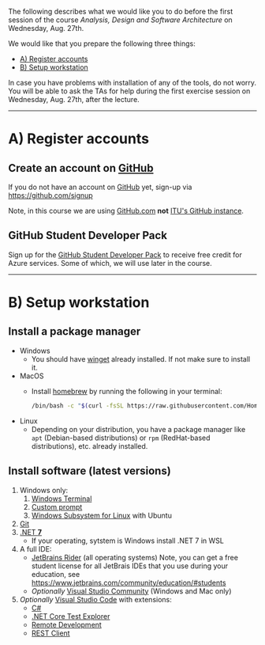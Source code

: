 The following describes what we would like you to do before the first session of the course _Analysis, Design and Software Architecture_ on Wednesday, Aug. 27th.

We would like that you prepare the following three things:

  * [A) Register accounts](#A-register-accounts)
  * [B) Setup workstation](#B-setup-workstation)

In case you have problems with installation of any of the tools, do not worry.
You will be able to ask the TAs for help during the first exercise session on Wednesday, Aug. 27th, after the lecture.


-------------------------------------------------------------------------------

# A) Register accounts

## Create an account on [GitHub](https://github.com)

If you do not have an account on [GitHub](https://github.com) yet, sign-up via https://github.com/signup

Note, in this course we are using [GitHub.com](https://github.com) **not** [ITU's GitHub instance](https://github.itu.dk/).


## GitHub Student Developer Pack

Sign up for the [GitHub Student Developer Pack](https://education.github.com/experiences/virtual_event_kit) to receive free credit for Azure services.
Some of which, we will use later in the course.


--------------------------------------------------------------------------------

# B) Setup workstation

## Install a package manager

- Windows
  - You should have [winget](https://docs.microsoft.com/en-us/windows/package-manager/winget/) already installed. If not make sure to install it.
- MacOS
  - Install [homebrew](https://brew.sh/) by running the following in your terminal:

    ```bash
    /bin/bash -c "$(curl -fsSL https://raw.githubusercontent.com/Homebrew/install/HEAD/install.sh)"
    ```
- Linux
  - Depending on your distribution, you have a package manager like `apt` (Debian-based distributions) or `rpm` (RedHat-based distributions), etc. already installed.

## Install software (latest versions)

1. Windows only:
    1. [Windows Terminal](https://docs.microsoft.com/en-us/windows/terminal/)
    2. [Custom prompt](https://docs.microsoft.com/en-us/windows/terminal/tutorials/custom-prompt-setup)
    3. [Windows Subsystem for Linux](https://docs.microsoft.com/en-us/windows/wsl/) with Ubuntu
2. [Git](https://git-scm.com/downloads)
3. [.NET **7**](https://dotnet.microsoft.com/en-us/download/dotnet/7.0)
    - If your operating, sytstem is Windows install .NET 7 in WSL
4. A full IDE:
    - [JetBrains Rider](https://www.jetbrains.com/rider/) (all operating systems) Note, you can get a free student license for all JetBrais IDEs that you use during your education, see <https://www.jetbrains.com/community/education/#students>
    - *Optionally* [Visual Studio Community](https://visualstudio.microsoft.com/downloads/) (Windows and Mac only)
5. *Optionally* [Visual Studio Code](https://code.visualstudio.com/Download) with extensions:
    - [C#](https://marketplace.visualstudio.com/items?itemName=ms-dotnettools.csharp)
    - [.NET Core Test Explorer](https://marketplace.visualstudio.com/items?itemName=formulahendry.dotnet-test-explorer)
    - [Remote Development](https://marketplace.visualstudio.com/items?itemName=ms-vscode-remote.vscode-remote-extensionpack)
    - [REST Client](https://marketplace.visualstudio.com/items?itemName=humao.rest-client)
